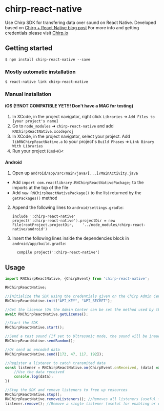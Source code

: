 
# chirp-react-native
Use Chirp SDK for transfering data over sound on React Native. Developed based on [Chirp + React Native blog post](https://blog.chirp.io/chirp-connect-with-react-native-b5fb9977337)
For more info and getting credentials please visit [Chirp.io](https://developers.chirp.io)
## Getting started

`$ npm install chirp-react-native --save`

### Mostly automatic installation

`$ react-native link chirp-react-native`

### Manual installation


#### iOS (!!!NOT COMPATIBLE YET!!! Don't have a MAC for testing)

1. In XCode, in the project navigator, right click `Libraries` ➜ `Add Files to [your project's name]`
2. Go to `node_modules` ➜ `chirp-react-native` and add `RNChirpReactNative.xcodeproj`
3. In XCode, in the project navigator, select your project. Add `libRNChirpReactNative.a` to your project's `Build Phases` ➜ `Link Binary With Libraries`
4. Run your project (`Cmd+R`)<

#### Android

1. Open up `android/app/src/main/java/[...]/MainActivity.java`
  - Add `import com.reactlibrary.RNChirpReactNativePackage;` to the imports at the top of the file
  - Add `new RNChirpReactNativePackage()` to the list returned by the `getPackages()` method
2. Append the following lines to `android/settings.gradle`:
  	```
  	include ':chirp-react-native'
  	project(':chirp-react-native').projectDir = new File(rootProject.projectDir, 	'../node_modules/chirp-react-native/android')
  	```
3. Insert the following lines inside the dependencies block in `android/app/build.gradle`:
  	```
      compile project(':chirp-react-native')
  	```


## Usage
```javascript
import RNChirpReactNative, {ChirpEvent} from 'chirp-react-native';

RNChirpReactNative;

//Initialize the SDK using the credentials given on the Chirp Admin Center https://admin.chirp.io/
RNChirpReactNative.init("API_KEY", "API_SECRET");

//Get the license (On the Admin Center can be set the method used by the SDK for communication. Standard (For audible sound) or Ultrasonic (for inaudible sound))
await RNChirpReactNative.getLicense();

//Start the SDK
RNChirpReactNative.start();

//Send a test sound (If set to Ultrasonic mode, the sound will be inaudible. You can use any app that detects Ultrasonic available on the Play Store for testing)
RNChirpReactNative.sendRandom();

//Or send an encoded data
RNChirpReactNative.send([172, 47, 117, 192]);

//Register a listener to catch transmited data
const listener = RNChirpReactNative.on(ChirpEvent.onReceived, (data) => {
	//Use the data received
	console.log(data);
})

//Stop the SDK and remove listeners to free up resources
RNChirpReactNative.stop();
RNChirpReactNative.removeListeners(); //Removes all listeners (useful for when closing the app or destroying the component)
listener.remove(); //Remove a single listener (useful for enabling or disabling specific actions)
```
  